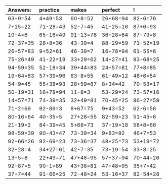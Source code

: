 | Answers: | practice | makes | perfect | ! |
| :--- | :--- | :--- | :--- | :--- |
| 63-9=54 | 4+49=53 | 60-8=52 | 26+68=94 | 82-6=76 | 
| 7+15=22 | 71-28=43 | 52-7=45 | 41-25=16 | 87+6=93 | 
| 10-4=6 | 65-16=49 | 91-13=78 | 36+28=64 | 87-79=8 | 
| 72-37=35 | 28+8=36 | 43-39=4 | 88-29=59 | 71-52=19 | 
| 26+57=83 | 9+52=61 | 46-39=7 | 16+78=94 | 61-55=6 | 
| 75-26=49 | 41-22=19 | 33+29=62 | 14+27=41 | 93-68=25 | 
| 94-59=35 | 52-18=34 | 39+44=83 | 24+57=81 | 77+8=85 | 
| 19+64=83 | 57+39=96 | 63-8=55 | 61-49=12 | 48+6=54 | 
| 54-9=45 | 55+38=93 | 28+59=87 | 8+34=42 | 70-53=17 | 
| 50-19=31 | 16+78=94 | 11-8=3 | 53-29=24 | 73-57=16 | 
| 14+57=71 | 74-39=35 | 32+49=81 | 70-45=25 | 86-27=59 | 
| 71-2=69 | 92-89=3 | 8+67=75 | 9+43=52 | 62-6=56 | 
| 80-16=64 | 40-35=5 | 27+28=55 | 82-59=23 | 51-45=6 | 
| 21-19=2 | 84-39=45 | 5+68=73 | 37-19=18 | 58+8=66 | 
| 98-59=39 | 90-43=47 | 73-39=34 | 9+83=92 | 46+7=53 | 
| 92-66=26 | 92-69=23 | 73-36=37 | 48+25=73 | 53+19=72 | 
| 32-28=4 | 34+27=61 | 42-7=35 | 73-19=54 | 33-8=25 | 
| 13-5=8 | 22+49=71 | 47+48=95 | 57+37=94 | 70-44=26 | 
| 92-87=5 | 90-1=89 | 43+38=81 | 47+48=95 | 35+7=42 | 
| 37+7=44 | 91-66=25 | 72-48=24 | 53-16=37 | 82-54=28 | 
